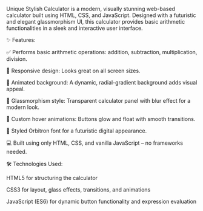 Unique Stylish Calculator is a modern, visually stunning web-based calculator built using HTML, CSS, and JavaScript. Designed with a futuristic and elegant glassmorphism UI, this calculator provides basic arithmetic functionalities in a sleek and interactive user interface.

✨ Features:

✅ Performs basic arithmetic operations: addition, subtraction, multiplication, division.

🧠 Responsive design: Looks great on all screen sizes.

🌈 Animated background: A dynamic, radial-gradient background adds visual appeal.

💎 Glassmorphism style: Transparent calculator panel with blur effect for a modern look.

🎨 Custom hover animations: Buttons glow and float with smooth transitions.

🔢 Styled Orbitron font for a futuristic digital appearance.

💻 Built using only HTML, CSS, and vanilla JavaScript – no frameworks needed.

🛠️ Technologies Used:

HTML5 for structuring the calculator

CSS3 for layout, glass effects, transitions, and animations

JavaScript (ES6) for dynamic button functionality and expression evaluation

